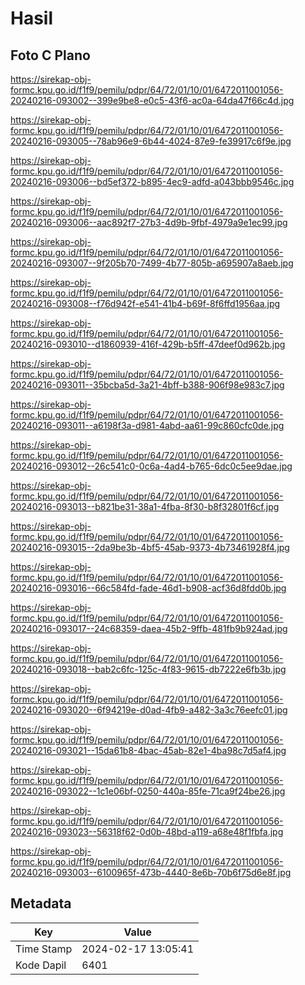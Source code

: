 # Hasil

## Foto C Plano

https://sirekap-obj-formc.kpu.go.id/f1f9/pemilu/pdpr/64/72/01/10/01/6472011001056-20240216-093002--399e9be8-e0c5-43f6-ac0a-64da47f66c4d.jpg

https://sirekap-obj-formc.kpu.go.id/f1f9/pemilu/pdpr/64/72/01/10/01/6472011001056-20240216-093005--78ab96e9-6b44-4024-87e9-fe39917c6f9e.jpg

https://sirekap-obj-formc.kpu.go.id/f1f9/pemilu/pdpr/64/72/01/10/01/6472011001056-20240216-093006--bd5ef372-b895-4ec9-adfd-a043bbb9546c.jpg

https://sirekap-obj-formc.kpu.go.id/f1f9/pemilu/pdpr/64/72/01/10/01/6472011001056-20240216-093006--aac892f7-27b3-4d9b-9fbf-4979a9e1ec99.jpg

https://sirekap-obj-formc.kpu.go.id/f1f9/pemilu/pdpr/64/72/01/10/01/6472011001056-20240216-093007--9f205b70-7499-4b77-805b-a695907a8aeb.jpg

https://sirekap-obj-formc.kpu.go.id/f1f9/pemilu/pdpr/64/72/01/10/01/6472011001056-20240216-093008--f76d942f-e541-41b4-b69f-8f6ffd1956aa.jpg

https://sirekap-obj-formc.kpu.go.id/f1f9/pemilu/pdpr/64/72/01/10/01/6472011001056-20240216-093010--d1860939-416f-429b-b5ff-47deef0d962b.jpg

https://sirekap-obj-formc.kpu.go.id/f1f9/pemilu/pdpr/64/72/01/10/01/6472011001056-20240216-093011--35bcba5d-3a21-4bff-b388-906f98e983c7.jpg

https://sirekap-obj-formc.kpu.go.id/f1f9/pemilu/pdpr/64/72/01/10/01/6472011001056-20240216-093011--a6198f3a-d981-4abd-aa61-99c860cfc0de.jpg

https://sirekap-obj-formc.kpu.go.id/f1f9/pemilu/pdpr/64/72/01/10/01/6472011001056-20240216-093012--26c541c0-0c6a-4ad4-b765-6dc0c5ee9dae.jpg

https://sirekap-obj-formc.kpu.go.id/f1f9/pemilu/pdpr/64/72/01/10/01/6472011001056-20240216-093013--b821be31-38a1-4fba-8f30-b8f32801f6cf.jpg

https://sirekap-obj-formc.kpu.go.id/f1f9/pemilu/pdpr/64/72/01/10/01/6472011001056-20240216-093015--2da9be3b-4bf5-45ab-9373-4b73461928f4.jpg

https://sirekap-obj-formc.kpu.go.id/f1f9/pemilu/pdpr/64/72/01/10/01/6472011001056-20240216-093016--66c584fd-fade-46d1-b908-acf36d8fdd0b.jpg

https://sirekap-obj-formc.kpu.go.id/f1f9/pemilu/pdpr/64/72/01/10/01/6472011001056-20240216-093017--24c68359-daea-45b2-9ffb-481fb9b924ad.jpg

https://sirekap-obj-formc.kpu.go.id/f1f9/pemilu/pdpr/64/72/01/10/01/6472011001056-20240216-093018--bab2c6fc-125c-4f83-9615-db7222e6fb3b.jpg

https://sirekap-obj-formc.kpu.go.id/f1f9/pemilu/pdpr/64/72/01/10/01/6472011001056-20240216-093020--6f94219e-d0ad-4fb9-a482-3a3c76eefc01.jpg

https://sirekap-obj-formc.kpu.go.id/f1f9/pemilu/pdpr/64/72/01/10/01/6472011001056-20240216-093021--15da61b8-4bac-45ab-82e1-4ba98c7d5af4.jpg

https://sirekap-obj-formc.kpu.go.id/f1f9/pemilu/pdpr/64/72/01/10/01/6472011001056-20240216-093022--1c1e06bf-0250-440a-85fe-71ca9f24be26.jpg

https://sirekap-obj-formc.kpu.go.id/f1f9/pemilu/pdpr/64/72/01/10/01/6472011001056-20240216-093023--56318f62-0d0b-48bd-a119-a68e48f1fbfa.jpg

https://sirekap-obj-formc.kpu.go.id/f1f9/pemilu/pdpr/64/72/01/10/01/6472011001056-20240216-093003--6100965f-473b-4440-8e6b-70b6f75d6e8f.jpg


## Metadata

| Key        | Value               |
| ---------- | ------------------- |
| Time Stamp | 2024-02-17 13:05:41 |
| Kode Dapil | 6401                |



